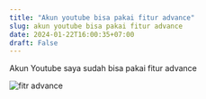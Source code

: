 ```yaml
---
title: "Akun youtube bisa pakai fitur advance"
slug: akun youtube bisa pakai fitur advance
date: 2024-01-22T16:00:35+07:00
draft: False
---
```


Akun Youtube saya sudah bisa pakai fitur advance

![fitr advance](fitur-advance.avif)